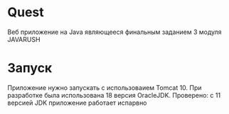 # Quest
Веб приложение на Java являющееся финальным заданием 3 модуля JAVARUSH

# Запуск
Приложение нужно запускать с использоваием Tomcat 10.
При разработке была использована 18 версия OracleJDK.
Проверено: с 11 версией JDK приложение работает испарвно
